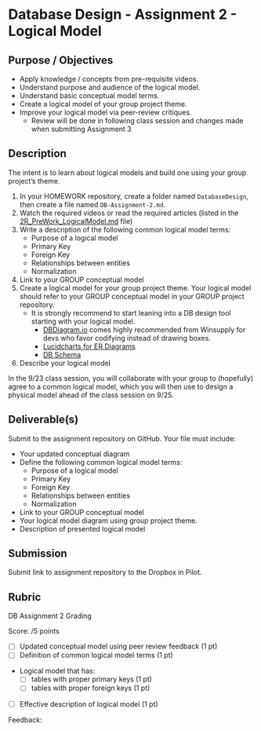 # Database Design - Assignment 2 - Logical Model

## Purpose / Objectives

- Apply knowledge / concepts from pre-requisite videos.
- Understand purpose and audience of the logical model.
- Understand basic conceptual model terms.
- Create a logical model of your group project theme.
- Improve your logical model via peer-review critiques.
	- Review will be done in following class session and changes made when submitting Assignment 3

## Description

The intent is to learn about logical models and build one using your group project’s theme.

1. In your HOMEWORK repository, create a folder named `DatabaseDesign`, then create a file named `DB-Assignment-2.md`.
2. Watch the required videos or read the required articles (listed in the [2R_PreWork_LogicalModel.md](2R_PreWork_LogicalModel.md) file)
3. Write a description of the following common logical model terms:
	- Purpose of a logical model
	- Primary Key
	- Foreign Key
	- Relationships between entities
	- Normalization
4. Link to your GROUP conceptual model
5. Create a logical model for your group project theme.  Your logical model should refer to your GROUP conceptual model in your GROUP project repository.
	- It is strongly recommend to start leaning into a DB design tool starting with your logical model.
		- [DBDiagram.io](https://dbdiagram.io/d) comes highly recommended from Winsupply for devs who favor codifying instead of drawing boxes.
		- [Lucidcharts for ER Diagrams](https://www.lucidchart.com/pages/landing/er-diagram-software)
		- [DB Schema](https://dbschema.com/)
6. Describe your logical model

In the 9/23 class session, you will collaborate with your group to (hopefully) agree to a common logical model, which you will then use to design a physical model ahead of the class session on 9/25.

## Deliverable(s)

Submit to the assignment repository on GitHub.  Your file must include:

- Your updated conceptual diagram
- Define the following common logical model terms:
	- Purpose of a logical model
	- Primary Key
	- Foreign Key
	- Relationships between entities
	- Normalization
- Link to your GROUP conceptual model
- Your logical model diagram using group project theme.
- Description of presented logical model

## Submission

Submit link to assignment repository to the Dropbox in Pilot. 

## Rubric

DB Assignment 2 Grading

Score: /5 points

- [ ] Updated conceptual model using peer review feedback (1 pt) 
- [ ] Definition of common logical model terms (1 pt) 
- Logical model that has:
	- [ ] tables with proper primary keys (1 pt) 
	- [ ] tables with proper foreign keys (1 pt) 
- [ ] Effective description of logical model (1 pt) 

Feedback: 
